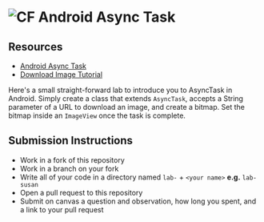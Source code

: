 # ![CF](http://i.imgur.com/7v5ASc8.png) Android Async Task

## Resources
* [Android Async Task](https://developer.android.com/reference/android/os/AsyncTask)
* [Download Image Tutorial](https://www.androidbegin.com/tutorial/android-download-image-from-url/)

Here's a small straight-forward lab to introduce you to AsyncTask in Android.
Simply create a class that extends `AsyncTask`, accepts a String parameter of a
URL to download an image, and create a bitmap. Set the bitmap inside an
`ImageView` once the task is complete.

## Submission Instructions
* Work in a fork of this repository
* Work in a branch on your fork
* Write all of your code in a directory named `lab-` + `<your name>` **e.g.** `lab-susan`
* Open a pull request to this repository
* Submit on canvas a question and observation, how long you spent, and a link to
  your pull request
